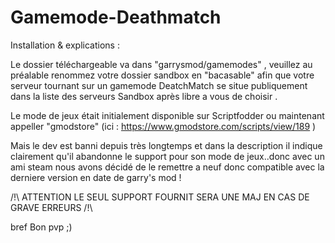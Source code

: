 # Gamemode-Deathmatch

Installation & explications :

Le dossier téléchargeable va dans "garrysmod/gamemodes" , veuillez au préalable renommez votre dossier sandbox en "bacasable" afin que votre serveur tournant sur un gamemode DeatchMatch se situe publiquement dans la liste des serveurs Sandbox après libre a vous de choisir  .

Le mode de jeux était initialement disponible sur Scriptfodder ou maintenant appeller "gmodstore" 
(ici : https://www.gmodstore.com/scripts/view/189 )

Mais le dev est banni depuis très longtemps et dans la description il indique clairement qu'il abandonne le support pour son mode de jeux..donc avec un ami steam nous avons décidé de le remettre a neuf donc compatible avec la derniere version en date de garry's mod !

/!\ ATTENTION LE SEUL SUPPORT FOURNIT SERA UNE MAJ EN CAS DE GRAVE ERREURS /!\

bref Bon pvp ;)


